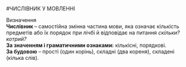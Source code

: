 #ЧИСЛІВНИК У МОВЛЕННІ

<div class="eoz-wrap">
<span class="eoz">Визначення</span>
<div class="eoz-text">
<b>Числівник </b> – самостійна змінна частина мови, яка означає кількість предметів або їх порядок при лічбі й відповідає на питання <i>скільки? котрий?</i>
</div>
</div>
<div class="eoz-wrap">
<div class="eoz-text">
<b>За значенням і граматичними ознаками:</b> кількісні, порядкові.
</div>
</div>
<div class="eoz-wrap">
<div class="eoz-text">
<b>За будовою</b> – прості (один корінь), складні (два кореня), складені (кілька слів).
</div>
</div>

